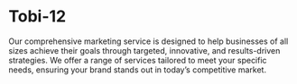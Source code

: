 # Tobi-12
Our comprehensive marketing service is designed to help businesses of all sizes achieve their goals through targeted, innovative, and results-driven strategies. We offer a range of services tailored to meet your specific needs, ensuring your brand stands out in today’s competitive market.
